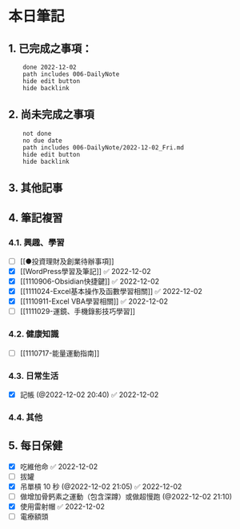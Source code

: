 # 本日筆記




## 1. 已完成之事項：
```tasks
	done 2022-12-02
	path includes 006-DailyNote
	hide edit button 
	hide backlink
```

## 2. 尚未完成之事項
```tasks
	not done
	no due date
	path includes 006-DailyNote/2022-12-02_Fri.md
	hide edit button 
	hide backlink
```

## 3. 其他記事

## 4. 筆記複習
### 4.1. 興趣、學習
- [ ] [[●投資理財及創業待辦事項]]
- [x] [[WordPress學習及筆記]] ✅ 2022-12-02
- [x] [[1110906-Obsidian快捷鍵]] ✅ 2022-12-02
- [x] [[1111024-Excel基本操作及函數學習相關]] ✅ 2022-12-02
- [x] [[1110911-Excel VBA學習相關]] ✅ 2022-12-02
- [ ] [[1111029-運鏡、手機錄影技巧學習]]

### 4.2. 健康知識
- [ ] [[1110717-能量運動指南]]

### 4.3. 日常生活
- [x] 記帳 (@2022-12-02 20:40) ✅ 2022-12-02

### 4.4. 其他

## 5. 每日保健
- [x] 吃維他命 ✅ 2022-12-02
- [ ] 拔罐 
- [x] 吊單槓 10 秒 (@2022-12-02 21:05) ✅ 2022-12-02
- [ ] 做增加骨鈣素之運動（包含深蹲）或做超慢跑 (@2022-12-02 21:10)
- [x] 使用雷射帽 ✅ 2022-12-02
- [ ] 電療額頭